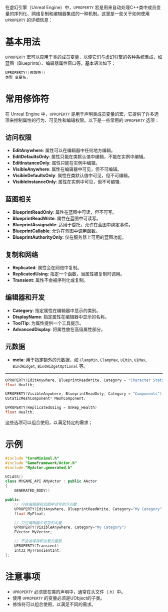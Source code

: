 在虚幻引擎（Unreal Engine）中，`UPROPERTY` 宏是用来自动处理C++类中成员变量的序列化、网络复制和编辑器集成的一种机制。这里是一些关于如何使用 `UPROPERTY` 的详细信息：

#  基本用法

`UPROPERTY` 宏可以应用于类的成员变量，以便它们与虚幻引擎的各种系统集成，如蓝图（Blueprints）、编辑器属性窗口等。基本语法如下：

```cpp
UPROPERTY([修饰符])
类型 变量名;
```

#  常用修饰符

在 Unreal Engine 中，`UPROPERTY` 是用于声明类成员变量的宏，它提供了许多选项来控制属性的行为、可见性和编辑权限。以下是一些常用的 `UPROPERTY` 选项：
## 访问权限

- **EditAnywhere**: 属性可以在编辑器中任何地方编辑。
- **EditDefaultsOnly**: 属性只能在类默认值中编辑，不能在实例中编辑。
- **EditInstanceOnly**: 属性只能在实例中编辑。
- **VisibleAnywhere**: 属性在编辑器中可见，但不可编辑。
- **VisibleDefaultsOnly**: 属性在类默认值中可见，但不可编辑。
- **VisibleInstanceOnly**: 属性在实例中可见，但不可编辑.

## 蓝图相关

- **BlueprintReadOnly**: 属性在蓝图中可读，但不可写。
- **BlueprintReadWrite**: 属性在蓝图中可读写。
- **BlueprintAssignable**: 适用于委托，允许在蓝图中绑定事件。
- **BlueprintCallable**: 允许在蓝图中调用函数。
- **BlueprintAuthorityOnly**: 仅在服务器上可用的蓝图功能。

## 复制和网络

- **Replicated**: 属性会在网络中复制。
- **ReplicatedUsing**: 指定一个函数，当属性被复制时调用。
- **Transient**: 属性不会被序列化或复制。

## 编辑器和开发

- **Category**: 指定属性在编辑器中显示的类别。
- **DisplayName**: 指定属性在编辑器中显示的名称。
- **ToolTip**: 为属性提供一个工具提示。
- **AdvancedDisplay**: 将属性放在高级属性部分。

## 元数据

- **meta**: 用于指定额外的元数据，如 `ClampMin`, `ClampMax`, `UIMin`, `UIMax`, `BindWidget`, `BindWidgetOptional` 等。

---


```cpp
UPROPERTY(EditAnywhere, BlueprintReadWrite, Category = "Character Stats", meta = (ClampMin = "0.0", ClampMax = "100.0"))
float Health;

UPROPERTY(VisibleAnywhere, BlueprintReadOnly, Category = "Components")
UStaticMeshComponent* MeshComponent;

UPROPERTY(ReplicatedUsing = OnRep_Health)
float Health;
```

这些选项可以组合使用，以满足特定的需求；


# 示例

```cpp
#include "CoreMinimal.h"
#include "GameFramework/Actor.h"
#include "MyActor.generated.h"

UCLASS()
class MYGAME_API AMyActor : public AActor
{
    GENERATED_BODY()

public:
    // 可在编辑器和蓝图中读写的浮点数
    UPROPERTY(EditAnywhere, BlueprintReadWrite, Category="My Category")
    float MyFloat;

    // 只在编辑器中可见的向量
    UPROPERTY(VisibleAnywhere, Category="My Category")
    FVector MyVector;

    // 不会被保存和加载的整数
    UPROPERTY(Transient)
    int32 MyTransientInt;
};
```

# 注意事项

- `UPROPERTY` 必须放在类的声明中，通常在头文件（.h）中。
- 使用 `UPROPERTY` 的变量必须是UObject的子类。
- 修饰符可以组合使用，以满足不同的需求。

